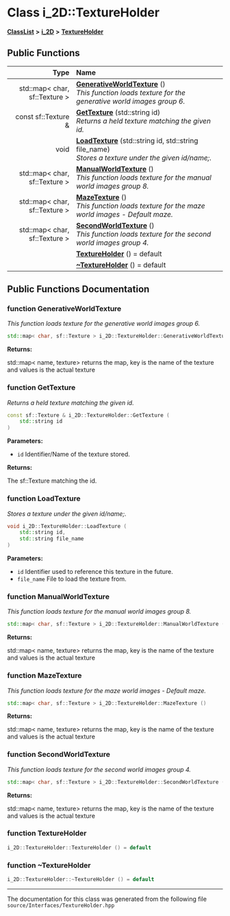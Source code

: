 

# Class i\_2D::TextureHolder



[**ClassList**](annotated.md) **>** [**i\_2D**](namespacei__2_d.md) **>** [**TextureHolder**](classi__2_d_1_1_texture_holder.md)










































## Public Functions

| Type | Name |
| ---: | :--- |
|  std::map&lt; char, sf::Texture &gt; | [**GenerativeWorldTexture**](#function-generativeworldtexture) () <br>_This function loads texture for the generative world images group 6._  |
|  const sf::Texture & | [**GetTexture**](#function-gettexture) (std::string id) <br>_Returns a held texture matching the given id._  |
|  void | [**LoadTexture**](#function-loadtexture) (std::string id, std::string file\_name) <br>_Stores a texture under the given id/name;._  |
|  std::map&lt; char, sf::Texture &gt; | [**ManualWorldTexture**](#function-manualworldtexture) () <br>_This function loads texture for the manual world images group 8._  |
|  std::map&lt; char, sf::Texture &gt; | [**MazeTexture**](#function-mazetexture) () <br>_This function loads texture for the maze world images - Default maze._  |
|  std::map&lt; char, sf::Texture &gt; | [**SecondWorldTexture**](#function-secondworldtexture) () <br>_This function loads texture for the second world images group 4._  |
|   | [**TextureHolder**](#function-textureholder) () = default<br> |
|   | [**~TextureHolder**](#function-textureholder) () = default<br> |




























## Public Functions Documentation




### function GenerativeWorldTexture 

_This function loads texture for the generative world images group 6._ 
```C++
std::map< char, sf::Texture > i_2D::TextureHolder::GenerativeWorldTexture () 
```





**Returns:**

std::map&lt; name, texture&gt; returns the map, key is the name of the texture and values is the actual texture 





        



### function GetTexture 

_Returns a held texture matching the given id._ 
```C++
const sf::Texture & i_2D::TextureHolder::GetTexture (
    std::string id
) 
```





**Parameters:**


* `id` Identifier/Name of the texture stored. 



**Returns:**

The sf::Texture matching the id. 





        



### function LoadTexture 

_Stores a texture under the given id/name;._ 
```C++
void i_2D::TextureHolder::LoadTexture (
    std::string id,
    std::string file_name
) 
```





**Parameters:**


* `id` Identifier used to reference this texture in the future. 
* `file_name` File to load the texture from. 




        



### function ManualWorldTexture 

_This function loads texture for the manual world images group 8._ 
```C++
std::map< char, sf::Texture > i_2D::TextureHolder::ManualWorldTexture () 
```





**Returns:**

std::map&lt; name, texture&gt; returns the map, key is the name of the texture and values is the actual texture 





        



### function MazeTexture 

_This function loads texture for the maze world images - Default maze._ 
```C++
std::map< char, sf::Texture > i_2D::TextureHolder::MazeTexture () 
```





**Returns:**

std::map&lt; name, texture&gt; returns the map, key is the name of the texture and values is the actual texture 





        



### function SecondWorldTexture 

_This function loads texture for the second world images group 4._ 
```C++
std::map< char, sf::Texture > i_2D::TextureHolder::SecondWorldTexture () 
```





**Returns:**

std::map&lt; name, texture&gt; returns the map, key is the name of the texture and values is the actual texture 





        



### function TextureHolder 

```C++
i_2D::TextureHolder::TextureHolder () = default
```






### function ~TextureHolder 

```C++
i_2D::TextureHolder::~TextureHolder () = default
```




------------------------------
The documentation for this class was generated from the following file `source/Interfaces/TextureHolder.hpp`

